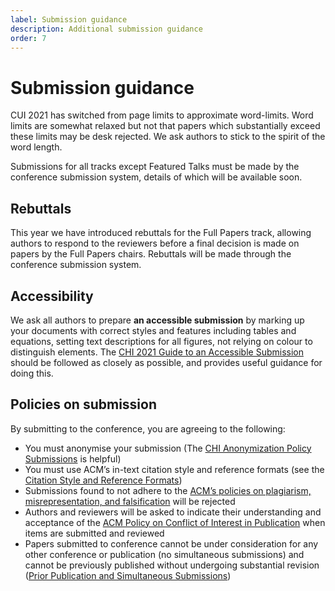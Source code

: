 ```yaml
---
label: Submission guidance
description: Additional submission guidance
order: 7
---
```


# Submission guidance

CUI 2021 has switched from page limits to approximate word-limits. Word limits are somewhat relaxed but not that papers which substantially exceed these limits may be desk rejected. We ask authors to stick to the spirit of the word length.

Submissions for all tracks except Featured Talks must be made by the conference submission system, details of which will be available soon.

## Rebuttals

This year we have introduced rebuttals for the Full Papers track, allowing authors to respond to the reviewers before a final decision is made on papers by the Full Papers chairs. Rebuttals will be made through the conference submission system.

## Accessibility

We ask all authors to prepare **an accessible submission** by marking up your documents with correct styles and features including tables and equations, setting text descriptions for all figures, not relying on colour to distinguish elements. The [CHI 2021 Guide to an Accessible Submission ](https://chi2021.acm.org/for-authors/presenting/papers/guide-to-an-accessible-submission "Read the CHI 2021 Guide to an Accessible Submission") should be followed as closely as possible, and provides useful guidance for doing this.

## Policies on submission

By submitting to the conference, you are agreeing to the following:
* You must anonymise your submission (The [CHI Anonymization Policy Submissions](https://chi2021.acm.org/for-authors/presenting/papers/chi-anonymization-policy "Read the CHI conference policy on Anonymisation") is helpful)
* You must use ACM’s in-text citation style and reference formats (see the [Citation Style and Reference Formats](https://www.acm.org/publications/authors/reference-formatting "Read the ACM policy on Citation Style and Reference Formats"))  
* Submissions found to not adhere to the [ACM’s policies on plagiarism, misrepresentation, and falsification](https://www.acm.org/publications/policies/plagiarism-overview "Read the ACM policy on Plagiarism, Misrepresentation, and Falsification") will be rejected   
* Authors and reviewers will be asked to indicate their understanding and acceptance of the [ACM Policy on Conflict of Interest in Publication](https://www.acm.org/publications/policies/conflict-of-interest "Read the Conflict of Interest Policy for ACM Publications")  when items are submitted and reviewed
* Papers submitted to conference cannot be under consideration for any other conference or publication (no simultaneous submissions) and cannot be previously published without undergoing substantial revision ([Prior Publication and Simultaneous Submissions](https://www.acm.org/publications/policies/simultaneous-submissions "Read the ACM policy on Prior Publication and Simultaneous"))  
 
